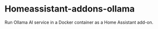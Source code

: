 # Homeassistant-addons-ollama
Run Ollama AI service in a Docker container as a Home Assistant add-on.
